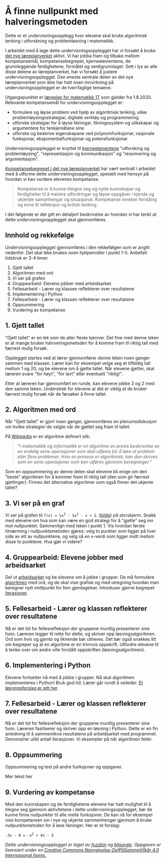 # Å finne nullpunkt med halveringsmetoden

Dette er et undervisningsopplegg hvor elevene skal bruke algoritmisk tenking i utforskning og problemløsning i matematikk.

I arbeidet med å lage dette undervisningsopplegget har vi forsøkt å bruke [det nye læreplanverket](https://www.udir.no/laring-og-trivsel/lareplanverket/) aktivt. Vi har jobba fram og tilbake mellom kompetansemål, kompetansebegrepet, kjerneelementene, de grunnleggende ferdighetene, formålet og verdigrunnlaget. Sett i lys av alle disse delene av læreplanverket, har vi forsøkt å justere undervisningsopplegget. Den eneste sentrale delen av det nye læreplanverket som ikke har hatt noen innvirkning på undervisningsopplegget er de tverrfaglige temaene.

Utgangspunktet er [læreplan for matematikk 1T](https://www.udir.no/lk20/mat09-01) som gjelder fra 1.8.2020. Relevante kompetansemål for undervisningsopplegget er:

* formulere og løyse problem ved hjelp av algoritmisk tenking, ulike problemløysingsstrategiar, digitale verktøy og programmering
* utforske strategiar for å løyse likningar, likningssystem og ulikskapar og argumentere for tenkjemåtane sine
* utforske og beskrive eigenskapane ved polynomfunksjonar, rasjonale funksjonar, eksponentialfunksjonar og potensfunksjonar

Undervisningsopplegget er knyttet til [kjerneelementene](https://www.udir.no/lk20/mat09-01/om-faget/kjerneelementer) "utforsking og problemløysing", "representasjon og kommunikasjon" og "resonnering og argumentasjon".

[Kompetansebegrepet i det nye læreplanverket](https://www.udir.no/lk20/overordnet-del/prinsipper-for-laring-utvikling-og-danning/kompetanse-i-fagene/?kode=mat09-01&lang=nno) har vært sentralt i arbeidet med å utforme dette undervisningsopplegget, spesielt med hensyn på hvordan vi kan vurdere elevenes kompetanse.

> Kompetanse er å kunne tileigne seg og nytte kunnskapar og ferdigheiter til å meistre utfordringar og løyse oppgåver i kjende og ukjende samanhengar og situasjonar. Kompetanse inneber forståing og evne til refleksjon og kritisk tenking.

I det følgende er det gitt en detaljert beskrivelse av hvordan vi har tenkt at dette undervisningsopplegget skal gjennomføres.

## Innhold og rekkefølge

Undervisningsopplegget gjennomføres i den rekkefølgen som er angitt nedenfor. Det skal ikke brukes noen hjelpemidler i punkt 1-5. Anbefalt tidsbruk er 3-4 timer.

1. Gjett tallet
2. Algoritmen med ord
3. Vi ser på grafen
4. Gruppearbeid: Elevene jobber med arbeidsarket.
5. Fellesarbeid - Lærer og klassen reflekterer over resultatene
6. Implementering i Python
7. Fellesarbeid - Lærer og klassen reflekterer over resultatene
8. Oppsummering
9. Vurdering av kompetanse

## 1. Gjett tallet

"Gjett tallet" er en lek som de aller fleste kjenner. Det fine med denne leken er at mange bruker halvveringsmetoden for å komme fram til riktig tall med færrest mulig forsøk.

Opplegget startes ved at lærer gjennomfører denne leken noen ganger sammen med klassen. Lærer kan for eksempel velge seg et tilfeldig tall mellom 1 og 20, og be elevene om å gjette tallet. Når elevene gjetter, skal læreren svare "for høyt", "for lavt" eller eventuelt "riktig!".

Etter at læreren har gjennomført en runde, kan elevene jobbe 2 og 2 med den samme leken. Understrek for elevene at det er viktig at de bruker færrest mulig forsøk når de førsøker å finne tallet.

## 2. Algoritmen med ord

Når "Gjett tallet" er gjort noen ganger, gjennomføres en plenumsdiskusjon om hvilke strategier de valgte når de gjettet seg fram til tallet.

På [Wikipedia](https://no.wikipedia.org/wiki/Algoritme) er en algoritme definert slik: 

> "_I matematikk og informatikk er en algoritme en presis beskrivelse av en endelig serie operasjoner som skal utføres for å løse et problem eller flere problemer. Hvis en prosess er algoritmisk, kan den skrives som en serie operasjoner som kan utføres gjennom beregninger._"

Som en oppsummering av denne delen skal elevene bli enige om den "beste" algoritmen for å kommer frem til riktig tall (den som gir færrest gjettinger). Finnes det alternative algoritmer som også finner det ukjente tallet?

## 3. Vi ser på en graf

Vi ser på grafen til <code>f(x)&nbsp;=&nbsp;&frac14;x<sup>3</sup>&nbsp;-&nbsp;&frac34;x<sup>2</sup>&nbsp;-&nbsp;x&nbsp;+&nbsp;2</code>.
([bilde](Nullpunkt_halveringsmetoden.png)) på storskjerm. Snakk med elevene om hva som kan være en god strategi for å "gjette" seg inn mot nullpunktet. Sammenlign med leken i punkt 1. Vis hvordan første tilnærming i nullpunktsmetoden gjøres: velg to punkter som ligger på hver side av ett av nullpunktene, og velg så en x-verdi som ligger midt mellom disse to punktene. Hva gjør vi videre?

## 4. Gruppearbeid: Elevene jobber med arbeidsarket

Del ut [arbeidsarket](Nullpunkt_halveringsmetoden.docx) og be elevene om å jobbe i grupper. De må formulere [algoritmen](https://ordbok.uib.no/perl/ordbok.cgi?OPP=algoritme) med ord, og de skal vise grafisk og med utregning hvordan man beregner nytt midtpunkt for fem gjentagelser. Introduser gjerne begrepet [iterasjoner](https://ordbok.uib.no/perl/ordbok.cgi?OPP=iterasjon).

## 5. Fellesarbeid - Lærer og klassen reflekterer over resultatene

Nå er det tid for fellesrefleksjon der gruppene muntlig presenterer sine funn. Læreren legger til rette for dette, og skriver opp løsningsalgoritmen. Ord som *hvis* og *gjenta* og liknende bør utheves. Det bør også snakkes litt om begreper og at en algoritme er en trinnvis oppskrift. Utfordre elevene til å tenke over om andre ville forstått oppskriften (løsningsalgoritmen).

## 6. Implementering i Python

Elevene fortsetter nå med å jobbe i grupper. Nå skal algoritmen implementeres i Python! Bruk god tid. Lærer går rundt å veileder. [Et løsningsforslag er gitt her](Nullpunkt_halveringsmetoden.py).

## 7. Fellesarbeid - Lærer og klassen reflekterer over resultatene

Nå er det tid for fellesrefleksjon der gruppene muntlig presenterer sine funn. Læreren fasiliserer og skriver opp en løsning i Python. Dette er en fin anledning til å sammenlikne resultatene på arbeidsarket med programmet. Demonstrer ulikt antall iterasjoner. Vi eksempler på når algoritmen feiler.

## 8. Oppsummering

Oppsummering og test på andre funksjoner og oppgaver.

Mer tekst her

## 9. Vurdering av kompetanse

Med den kunnskapen og de ferdighetene elevene har hatt mulighet til å tilegne seg gjennom aktivitetene i dette undervisningsopplegget, bør de kunne finne nullpunkter til alle reelle funksjoner. De kan nå for eksempel vise kompetansen sin i nye og ukjente sammenhenger gjennom å bruke nullpunktsmetoden for å løse likninger. Her er et forslag:

<code>-3x&nbsp;-&nbsp;8&nbsp;=&nbsp;-x<sup>2</sup>&nbsp;+&nbsp;4x&nbsp;-&nbsp;5</code>

_Dette undervisningsopplegget er laget av [fuzzbin](https://github.com/fuzzbin) og [bitjungle](https://github.com/bitjungle). Oppgaven er lisensiert under en [Creative Commons Navngivelse-DelPåSammeVilkår 4.0 Internasjonal lisens.](http://creativecommons.org/licenses/by-sa/4.0/)_